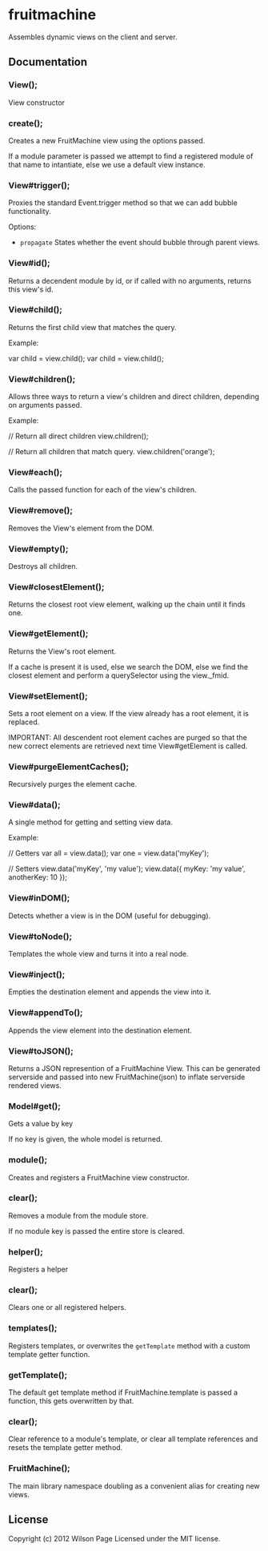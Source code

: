 # fruitmachine

Assembles dynamic views on the client and server.
## Documentation

### View();

View constructor



### create();

Creates a new FruitMachine view
using the options passed.

If a module parameter is passed
we attempt to find a registered
module of that name to intantiate,
else we use a default view instance.

### View#trigger();

Proxies the standard Event.trigger
method so that we can add bubble
functionality.

Options:

  - `propagate` States whether the event
     should bubble through parent views.

### View#id();

Returns a decendent module
by id, or if called with no
arguments, returns this view's id.



### View#child();

Returns the first child
view that matches the query.

Example:

  var child = view.child(<id>);
  var child = view.child(<module>);

### View#children();

Allows three ways to return
a view's children and direct
children, depending on arguments
passed.

Example:

  // Return all direct children
  view.children();

  // Return all children that match query.
  view.children('orange');

### View#each();

Calls the passed function
for each of the view's
children.



### View#remove();

Removes the View's element
from the DOM.



### View#empty();

Destroys all children.



### View#closestElement();

Returns the closest root view
element, walking up the chain
until it finds one.



### View#getElement();

Returns the View's root element.

If a cache is present it is used,
else we search the DOM, else we
find the closest element and
perform a querySelector using
the view._fmid.

### View#setElement();

Sets a root element on a view.
If the view already has a root
element, it is replaced.

IMPORTANT: All descendent root
element caches are purged so that
the new correct elements are retrieved
next time View#getElement is called.

### View#purgeElementCaches();

Recursively purges the
element cache.



### View#data();

A single method for getting
and setting view data.

Example:

  // Getters
  var all = view.data();
  var one = view.data('myKey');

  // Setters
  view.data('myKey', 'my value');
  view.data({
    myKey: 'my value',
    anotherKey: 10
  });

### View#inDOM();

Detects whether a view is in
the DOM (useful for debugging).



### View#toNode();

Templates the whole view and turns
it into a real node.



### View#inject();

Empties the destination element
and appends the view into it.



### View#appendTo();

Appends the view element into
the destination element.



### View#toJSON();

Returns a JSON represention of
a FruitMachine View. This can
be generated serverside and
passed into new FruitMachine(json)
to inflate serverside rendered
views.



### Model#get();

Gets a value by key

If no key is given, the
whole model is returned.

### module();

Creates and registers a
FruitMachine view constructor.



### clear();

Removes a module
from the module store.

If no module key is passed
the entire store is cleared.

### helper();

Registers a helper



### clear();

Clears one or all
registered helpers.



### templates();

Registers templates, or overwrites
the `getTemplate` method with a
custom template getter function.



### getTemplate();

The default get template method
if FruitMachine.template is passed
a function, this gets overwritten
by that.



### clear();

Clear reference to a module's
template, or clear all template
references and resets the template
getter method.



### FruitMachine();

The main library namespace doubling
as a convenient alias for creating
new views.




## License
Copyright (c) 2012 Wilson Page
Licensed under the MIT license.